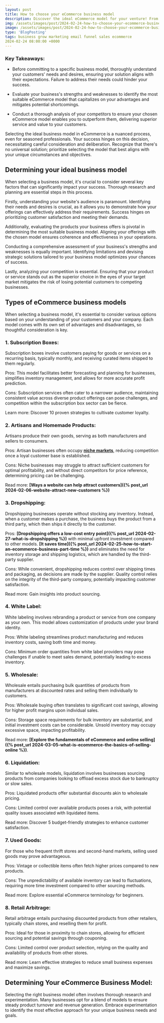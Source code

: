 ```yaml
---
layout: post
title: How to choose your eCommerce business model
description: Discover the ideal eCommerce model for your venture! From product selection to audience analysis, our guide covers it all. Maximize your success with expert insights!
img: /assets/images/post/2024-02-24-how-to-choose-your-ecommerce-business-model/how-to-choose-your-ecommerce-business-model.jpg
image: /assets/images/post/2024-02-24-how-to-choose-your-ecommerce-business-model/how-to-choose-your-ecommerce-business-model.jpg
type: 'BlogPosting'
tags: business grow marketing email funnel sales ecommerce
2024-02-24 08:00:00 +0000
---
```


### Key Takeaways:
- Before committing to a specific business model, thoroughly understand your customers' needs and desires, ensuring your solution aligns with their expectations. Failure to address their needs could hinder your success.
  
- Evaluate your business's strengths and weaknesses to identify the most suitable eCommerce model that capitalizes on your advantages and mitigates potential shortcomings.

- Conduct a thorough analysis of your competitors to ensure your chosen eCommerce model enables you to outperform them, delivering superior service and value to your customers.

Selecting the ideal business model in eCommerce is a nuanced process, even for seasoned professionals. Your success hinges on this decision, necessitating careful consideration and deliberation. Recognize that there's no universal solution; prioritize selecting the model that best aligns with your unique circumstances and objectives.

## Determining your ideal business model
When selecting a business model, it's crucial to consider several key factors that can significantly impact your success. Thorough research and planning are essential steps in this process.

Firstly, understanding your website's audience is paramount. Identifying their needs and desires is crucial, as it allows you to demonstrate how your offerings can effectively address their requirements. Success hinges on prioritizing customer satisfaction and meeting their demands.

Additionally, evaluating the products your business offers is pivotal in determining the most suitable business model. Aligning your offerings with the chosen model ensures coherence and effectiveness in your operations.

Conducting a comprehensive assessment of your business's strengths and weaknesses is equally important. Identifying limitations and devising strategic solutions tailored to your business model optimizes your chances of success.

Lastly, analyzing your competition is essential. Ensuring that your product or service stands out as the superior choice in the eyes of your target market mitigates the risk of losing potential customers to competing businesses.

## Types of eCommerce business models 
When selecting a business model, it's essential to consider various options based on your understanding of your customers and your company. Each model comes with its own set of advantages and disadvantages, so thoughtful consideration is key.

### 1. Subscription Boxes:
Subscription boxes involve customers paying for goods or services on a recurring basis, typically monthly, and receiving curated items shipped to them regularly.

Pros: This model facilitates better forecasting and planning for businesses, simplifies inventory management, and allows for more accurate profit prediction.

Cons: Subscription services often cater to a narrower audience, maintaining consistent value across diverse product offerings can pose challenges, and competition within the subscription box sector can be fierce.

Learn more: Discover 10 proven strategies to cultivate customer loyalty.

### 2. Artisans and Homemade Products:
Artisans produce their own goods, serving as both manufacturers and sellers to consumers.

Pros: Artisan businesses often occupy **[niche markets](https://www.ecomdash.com/how-to-choose-your-ecommerce-niche/)**, reducing competition once a loyal customer base is established.

Cons: Niche businesses may struggle to attract sufficient customers for optimal profitability, and without direct competitors for price reference, determining pricing can be challenging.

Read more: **[Ways a website can help attract customers]({% post_url 2024-02-06-website-attract-new-customers %})**

### 3. Dropshipping:
Dropshipping businesses operate without stocking any inventory. Instead, when a customer makes a purchase, the business buys the product from a third party, which then ships it directly to the customer.

Pros: **[Dropshipping offers a low-cost entry point]({% post_url 2024-02-27-what-is-dropshipping %})** with minimal upfront investment compared to other models. **[It saves time]({% post_url 2024-02-25-how-to-start-an-ecommerce-business-part-time %})** and eliminates the need for inventory storage and shipping logistics, which are handled by the third-party supplier.

Cons: While convenient, dropshipping reduces control over shipping times and packaging, as decisions are made by the supplier. Quality control relies on the integrity of the third-party company, potentially impacting customer satisfaction.

Read more: Gain insights into product sourcing.

### 4. White Label:
White labeling involves rebranding a product or service from one company as your own. This model allows customization of products under your brand identity.

Pros: White labeling streamlines product manufacturing and reduces inventory costs, saving both time and money.

Cons: Minimum order quantities from white label providers may pose challenges if unable to meet sales demand, potentially leading to excess inventory.

### 5. Wholesale:
Wholesale entails purchasing bulk quantities of products from manufacturers at discounted rates and selling them individually to customers.

Pros: Wholesale buying often translates to significant cost savings, allowing for higher profit margins upon individual sales.

Cons: Storage space requirements for bulk inventory are substantial, and initial investment costs can be considerable. Unsold inventory may occupy excessive space, impacting profitability.

Read more: **[Explore the fundamentals of eCommerce and online selling]({% post_url 2024-03-05-what-is-ecommerce-the-basics-of-selling-online %})**.

### 6. Liquidation:
Similar to wholesale models, liquidation involves businesses sourcing products from companies looking to offload excess stock due to bankruptcy or slow sales.

Pros: Liquidated products offer substantial discounts akin to wholesale pricing.

Cons: Limited control over available products poses a risk, with potential quality issues associated with liquidated items.

Read more: Discover 5 budget-friendly strategies to enhance customer satisfaction.

### 7. Used Goods:
For those who frequent thrift stores and second-hand markets, selling used goods may prove advantageous.

Pros: Vintage or collectible items often fetch higher prices compared to new products.

Cons: The unpredictability of available inventory can lead to fluctuations, requiring more time investment compared to other sourcing methods.

Read more: Explore essential eCommerce terminology for beginners.

### 8. Retail Arbitrage:
Retail arbitrage entails purchasing discounted products from other retailers, typically chain stores, and reselling them for profit.

Pros: Ideal for those in proximity to chain stores, allowing for efficient sourcing and potential savings through couponing.

Cons: Limited control over product selection, relying on the quality and availability of products from other stores.

Read more: Learn effective strategies to reduce small business expenses and maximize savings.

## Determining Your eCommerce Business Model:
Selecting the right business model often involves thorough research and experimentation. Many businesses opt for a blend of models to ensure steady product turnover and revenue generation. Embrace experimentation to identify the most effective approach for your unique business needs and goals.

